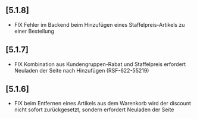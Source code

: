 ## [5.1.8]
- FIX Fehler im Backend beim Hinzufügen eines Staffelpreis-Artikels zu einer Bestellung

## [5.1.7]
- FIX Kombination aus Kundengruppen-Rabat und Staffelpreis erfordert Neuladen der Seite nach Hinzufügen (RSF-622-55219)

## [5.1.6]
- FIX beim Entfernen eines Artikels aus dem Warenkorb wird der discount nicht sofort zurückgesetzt, sondern erfordert Neuladen der Seite